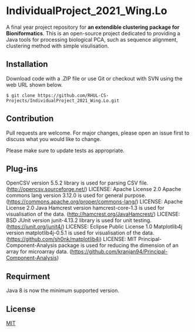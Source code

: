 # IndividualProject_2021_Wing.Lo

A final year project repository for **an extendible clustering package for Bioniformatics**.
This is an open-source project dedicated to providing a Java tools for processing biological PCA, such as sequence alignment, clustering method with simple visulisation.


## Installation

Download code with a .ZIP file or use Git or checkout with SVN using the web URL shown below.

```git
$ git clone https://github.com/RHUL-CS-Projects/IndividualProject_2021_Wing.Lo.git
```

## Contribution
Pull requests are welcome. For major changes, please open an issue first to discuss what you would like to change.

Please make sure to update tests as appropriate.

## Plug-ins
OpenCSV version 5.5.2 library is used for parsing CSV file. (http://opencsv.sourceforge.net/) LICENSE: Apache License 2.0
Apache commons lang version 3.12.0 is used for general purpose. (https://commons.apache.org/proper/commons-lang/) LICENSE: Apache License 2.0
Java Hamcrest version hamcrest-core-1.3 is used for visualisation of the data. (http://hamcrest.org/JavaHamcrest/) LICENSE: BSD
JUnit version junit-4.13.2 library is used for unit testing. (https://junit.org/junit4/) LICENSE: Eclipse Public License 1.0
Matplotlib4j version matplotlib4j-0.5.1 is used for visualisation of the data. (https://github.com/sh0nk/matplotlib4j) LICENSE: MIT
Principal-Component-Analysis package is used for reducing the dimension of an array for microarray data. (https://github.com/kranjan94/Principal-Component-Analysis) 
## Requirment 
Java 8 is now the minimum supported version.

## License
[MIT](https://choosealicense.com/licenses/mit/)
